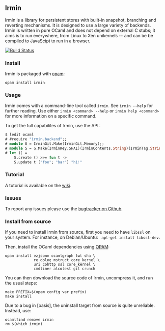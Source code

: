 ## Irmin

Irmin is a library for persistent stores with built-in snapshot,
branching and reverting mechanisms. It is designed to use a large
variety of backends. Irmin is written in pure OCaml and does not
depend on external C stubs; it aims is to run everywhere, from Linux
to Xen unikernels -- and can be be compiled to JavaScipt to run in a
browser.

[![Build Status](https://travis-ci.org/mirage/irmin.png?branch=master)](https://travis-ci.org/mirage/irmin)

### Install

Irmin is packaged with [opam](https://opam.ocaml.org):

```
opam install irmin
```

### Usage

Irmin comes with a command-line tool called `irmin`. See `irmin
 --help` for further reading. Use either `irmin <command> --help` or
 `irmin help <command>` for more information on a specific command.

To get the full capabilites of Irmin, use the API:

```ocaml
$ ledit ocaml
# #require "irmin.backend";;
# module G = IrminGit.Make(IrminGit.Memory);;
# module S = G.Make(IrminKey.SHA1)(IrminContents.String)(IrminTag.String);;
# let () =
    S.create () >>= fun t ->
    S.update t ["foo"; "bar"] "hi!"
```

### Tutorial

A tutorial is available on the [wiki](https://github.com/mirage/irmin/wiki/Getting-Started).

### Issues

To report any issues please use the [bugtracker on Github](https://github.com/mirage/irmin/issues).

### Install from source

If you need to install Irmin from source, first you need to have
`libssl` on your system. For instance, on Debian/Ubuntu: ``` apt-get
install libssl-dev```.

Then, install the OCaml dependencies using [OPAM](http://opam.ocaml.org):
```
opam install ezjsonm ocamlgraph lwt sha \
             re dolog mstruct core_kernel \
             uri cohttp ssl core_kernel \
             cmdliner alcotest git crunch
```

You can then download the source code of Irmin, uncompress it, and run
the usual steps:

```
make PREFIX=$(opam config var prefix)
make install
```

Due to a bug in [oasis], the uninstall target from source is quite
unreliable. Instead, use:

```
ocamlfind remove irmin
rm $(which irmin)
```
